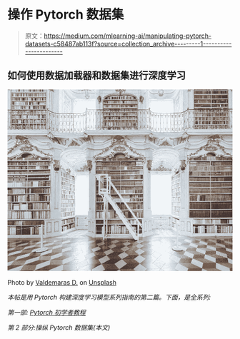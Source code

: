 # 操作 Pytorch 数据集

> 原文：<https://medium.com/mlearning-ai/manipulating-pytorch-datasets-c58487ab113f?source=collection_archive---------1----------------------->

## 如何使用数据加载器和数据集进行深度学习

![](img/aa006dd02373e2d463f903003b8f023e.png)

Photo by [Valdemaras D.](https://unsplash.com/@deko_lt) on [Unsplash](https://unsplash.com/photos/CJAVJ5SF6gA)

*本帖是用 Pytorch 构建深度学习模型系列指南的第二篇。下面，是全系列:*

*第一部:* [*Pytorch 初学者教程*](https://pub.towardsai.net/pytorch-tutorial-for-beginners-8331afc552c4)

*第 2 部分:操纵 Pytorch 数据集(本文)*